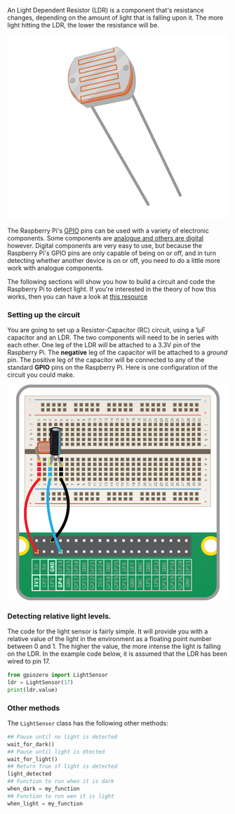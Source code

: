 An Light Dependent Resistor (LDR) is a component that's resistance changes, depending on the amount of light that is falling upon it. The more light hitting the LDR, the lower the resistance will be.

![ldr](images/ldr.png)

The Raspberry Pi's [GPIO](rpi-gpio-pins) pins can be used with a variety of electronic components. Some components are [analogue and others are digital](generic-analogue-digital) however. Digital components are very easy to use, but because the Raspberry Pi's GPIO pins are only capable of being on or off, and in turn detecting whether another device is on or off, you need to do a little more work with analogue components.

The following sections will show you how to build a circuit and code the Raspberry Pi to detect light. If you're interested in the theory of how this works, then you can have a look at [this resource](generic-rc-charging-circuit)

### Setting up the circuit

You are going to set up a Resistor-Capacitor (RC) circuit, using a 1µF capacitor and an LDR. The two components will need to be in series with each other. One leg of the LDR will be attached to a 3.3V pin of the Raspberry Pi. The **negative** leg of the capacitor will be attached to a *ground* pin. The positive leg of the capacitor will be connected to any of the standard **GPIO** pins on the Raspberry Pi. Here is one configuration of the circuit you could make.

![circuit](images/RC-circuit.png)

### Detecting relative light levels.

The code for the light sensor is fairly simple. It will provide you with a relative value of the light in the environment as a floating point number between 0 and 1. The higher the value, the more intense the light is falling on the LDR. In the example code below, it is assumed that the LDR has been wired to pin 17.

```python
from gpiozero import LightSensor
ldr = LightSensor(17)
print(ldr.value)
```

### Other methods

The `LightSensor` class has the following other methods:

```python
## Pause until no light is detected
wait_for_dark()
## Pause until light is dtected
wait_for_light()
## Return True if light is detected
light_detected
## Function to run when it is dark
when_dark = my_function
## Function to run wen it is light
when_light = my_function
```
